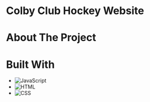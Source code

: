 # Colby Club Hockey Website
# About The Project



# Built With
* ![JavaScript][JavaScript.com]
* ![HTML][HTML.com]
* ![CSS][CSS.com]

[JavaScript.com]:https://shields.io/badge/JavaScript-F7DF1E?logo=JavaScript&logoColor=000&style=flat-square
[HTML.com]:https://img.shields.io/badge/HTML-239120?style=for-the-badge&logo=html5&logoColor=white
[CSS.com]:https://img.shields.io/badge/CSS-239120?&style=for-the-badge&logo=css3&logoColor=white
